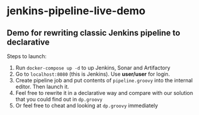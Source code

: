 # jenkins-pipeline-live-demo

## Demo for rewriting classic Jenkins pipeline to declarative
Steps to launch:

1. Run `docker-compose up -d` to up Jenkins, Sonar and Artifactory
2. Go to `localhost:8080` (this is Jenkins). Use **user/user** for login.
3. Create pipeline job and put contents of `pipeline.groovy` into the internal editor. Then launch it.
4. Feel free to rewrite it in a declarative way and compare with our solution that you could find out in `dp.groovy`
5. Or feel free to cheat and looking at `dp.groovy` immediately
